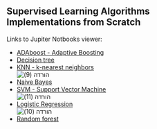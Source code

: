 ## Supervised Learning Algorithms Implementations from Scratch

Links to Jupiter Notbooks viewer:

- [ADAboost - Adaptive Boosting](https://nbviewer.jupyter.org/github/dvircohen0/Machine-Learning-Algorithms-From-Scratch/blob/main/supervised/Adaboost.ipynb) 
- [Decision tree](https://nbviewer.jupyter.org/github/dvircohen0/Machine-Learning-Algorithms-From-Scratch/blob/main/supervised/Decision_tree.ipynb) 
- [KNN - k-nearest neighbors](https://nbviewer.jupyter.org/github/dvircohen0/Machine-Learning-Algorithms-From-Scratch/blob/main/supervised/KNN.ipynb) \
![הורדה (9)](https://user-images.githubusercontent.com/61738534/118113313-ce51fc80-b3ee-11eb-8603-95800e3c7817.png)
- [Naive Bayes](https://nbviewer.jupyter.org/github/dvircohen0/Machine-Learning-Algorithms-From-Scratch/blob/main/supervised/Naive_Bayes.ipynb)
- [SVM - Support Vector Machine](https://nbviewer.jupyter.org/github/dvircohen0/Machine-Learning-Algorithms-From-Scratch/blob/main/supervised/SVM.ipynb) \
![הורדה (11)](https://user-images.githubusercontent.com/61738534/118113175-9f3b8b00-b3ee-11eb-940c-182f599efd97.png)
- [Logistic Regression](https://nbviewer.jupyter.org/github/dvircohen0/Machine-Learning-Algorithms-From-Scratch/blob/main/supervised/logistic_regression.ipynb) \
![הורדה (10)](https://user-images.githubusercontent.com/61738534/118113242-b8443c00-b3ee-11eb-916e-11549629aebd.png)
- [Random forest ](https://nbviewer.jupyter.org/github/dvircohen0/Machine-Learning-Algorithms-From-Scratch/blob/main/supervised/random_forrest.ipynb)

